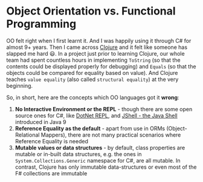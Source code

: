 # Object Orientation vs. Functional Programming

OO felt right when I first learnt it. And I was happily using it through C# for almost 9+ years. Then I came across [Clojure](https://clojure.org/) and it felt like someone has slapped me hard 😃. In a project just prior to learning Clojure, our whole team had spent countless hours in implementing `ToString` (so that the contents could be displayed properly for debugging) and `Equals` (so that the objects could be compared for equality based on value). And Clojure teaches `value equality` (also called `structural equality`) at the very beginning.

So, in short, here are the concepts which OO languages got it **wrong**:

1. **No Interactive Environment or the REPL** - though there are some open source ones for C#, like [DotNet REPL](https://github.com/jonsequitur/dotnet-repl), and [JShell - the Java Shell](https://openjdk.org/jeps/222) introduced in Java 9
2. **Reference Equality as the default** - apart from use in ORMs (Object-Relational Mappers), there are not many practical scenarios where Reference Equality is needed
3. **Mutable values or data structures** - by default, class properties are mutable or in-built data structures, e.g. the ones in `System.Collections.Generic` namespace for C#, are all mutable. In contrast, Clojure has only immutable data-structures or even most of the F# collections are immutable
